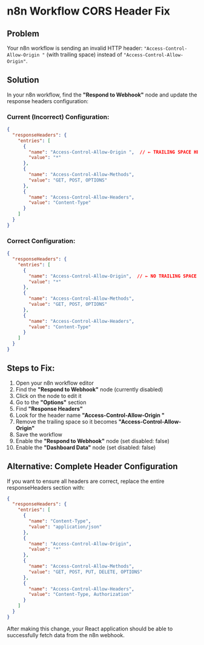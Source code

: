 # n8n Workflow CORS Header Fix

## Problem
Your n8n workflow is sending an invalid HTTP header: `"Access-Control-Allow-Origin "` (with trailing space) instead of `"Access-Control-Allow-Origin"`.

## Solution
In your n8n workflow, find the **"Respond to Webhook"** node and update the response headers configuration:

### Current (Incorrect) Configuration:
```json
{
  "responseHeaders": {
    "entries": [
      {
        "name": "Access-Control-Allow-Origin ",  // ← TRAILING SPACE HERE
        "value": "*"
      },
      {
        "name": "Access-Control-Allow-Methods",
        "value": "GET, POST, OPTIONS"
      },
      {
        "name": "Access-Control-Allow-Headers",
        "value": "Content-Type"
      }
    ]
  }
}
```

### Correct Configuration:
```json
{
  "responseHeaders": {
    "entries": [
      {
        "name": "Access-Control-Allow-Origin",  // ← NO TRAILING SPACE
        "value": "*"
      },
      {
        "name": "Access-Control-Allow-Methods",
        "value": "GET, POST, OPTIONS"
      },
      {
        "name": "Access-Control-Allow-Headers",
        "value": "Content-Type"
      }
    ]
  }
}
```

## Steps to Fix:

1. Open your n8n workflow editor
2. Find the **"Respond to Webhook"** node (currently disabled)
3. Click on the node to edit it
4. Go to the **"Options"** section
5. Find **"Response Headers"**
6. Look for the header name **"Access-Control-Allow-Origin "**
7. Remove the trailing space so it becomes **"Access-Control-Allow-Origin"**
8. Save the workflow
9. Enable the **"Respond to Webhook"** node (set disabled: false)
10. Enable the **"Dashboard Data"** node (set disabled: false)

## Alternative: Complete Header Configuration
If you want to ensure all headers are correct, replace the entire responseHeaders section with:

```json
{
  "responseHeaders": {
    "entries": [
      {
        "name": "Content-Type",
        "value": "application/json"
      },
      {
        "name": "Access-Control-Allow-Origin",
        "value": "*"
      },
      {
        "name": "Access-Control-Allow-Methods",
        "value": "GET, POST, PUT, DELETE, OPTIONS"
      },
      {
        "name": "Access-Control-Allow-Headers",
        "value": "Content-Type, Authorization"
      }
    ]
  }
}
```

After making this change, your React application should be able to successfully fetch data from the n8n webhook.